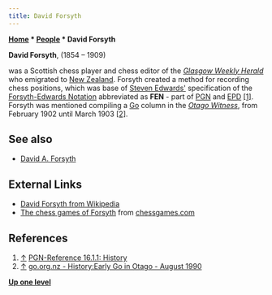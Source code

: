```yaml
---
title: David Forsyth
---
```

**[Home](Home "Home") * [People](People "People") * David Forsyth**

**David Forsyth**, (1854 – 1909)

was a Scottish chess player and chess editor of the *[Glasgow Weekly Herald](<https://en.wikipedia.org/wiki/The_Herald_(Glasgow)>)* who emigrated to [New Zealand](https://en.wikipedia.org/wiki/New_Zealand). Forsyth created a method for recording chess positions, which was base of [Steven Edwards'](Steven_Edwards "Steven Edwards") specification of the [Forsyth-Edwards Notation](Forsyth-Edwards_Notation "Forsyth-Edwards Notation") abbreviated as **FEN** - part of [PGN](Portable_Game_Notation "Portable Game Notation") and [EPD](Extended_Position_Description "Extended Position Description") <a id="cite-note-1" href="#cite-ref-1">[1]</a>.
Forsyth was mentioned compiling a [Go](Go "Go") column in the *[Otago Witness](https://en.wikipedia.org/wiki/Otago_Witness)*, from February 1902 until March 1903 <a id="cite-note-2" href="#cite-ref-2">[2]</a>.

## See also

- [David A. Forsyth](Mathematician#DAForsyth "Mathematician")

## External Links

- [David Forsyth from Wikipedia](<https://en.wikipedia.org/wiki/David_Forsyth_(chess_player)>)
- [The chess games of Forsyth](http://www.chessgames.com/perl/chessplayer?pid=19459) from [chessgames.com](http://www.chessgames.com/index.html)

## References

1. <a id="cite-ref-1" href="#cite-note-1">↑</a> [PGN-Reference 16.1.1: History](http://www.thechessdrum.net/PGN_Reference.txt)
1. <a id="cite-ref-2" href="#cite-note-2">↑</a> [go.org.nz - History:Early Go in Otago - August 1990](https://go.org.nz/index.php/about-go/history-of-go-in-new-zealand)

**[Up one level](People "People")**

